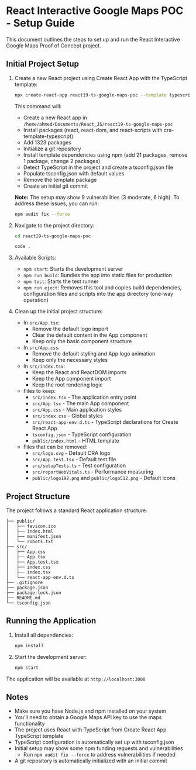 # React Interactive Google Maps POC - Setup Guide

This document outlines the steps to set up and run the React Interactive Google Maps Proof of Concept project.

## Initial Project Setup

1. Create a new React project using Create React App with the TypeScript template:

   ```bash
   npx create-react-app react19-ts-google-maps-poc --template typescript
   ```

   This command will:

   - Create a new React app in `/home/ahmed/Documents/React_JS/react19-ts-google-maps-poc`
   - Install packages (react, react-dom, and react-scripts with cra-template-typescript)
   - Add 1323 packages
   - Initialize a git repository
   - Install template dependencies using npm (add 21 packages, remove 1 package, change 2 packages)
   - Detect TypeScript in the project and create a tsconfig.json file
   - Populate tsconfig.json with default values
   - Remove the template package
   - Create an initial git commit

   **Note:** The setup may show 9 vulnerabilities (3 moderate, 6 high). To address these issues, you can run:

   ```bash
   npm audit fix --force
   ```

2. Navigate to the project directory:

   ```bash
   cd react19-ts-google-maps-poc
   ```

   ```bash
   code .
   ```

3. Available Scripts:

   - `npm start`: Starts the development server
   - `npm run build`: Bundles the app into static files for production
   - `npm test`: Starts the test runner
   - `npm run eject`: Removes this tool and copies build dependencies, configuration files and scripts into the app directory (one-way operation)

4. Clean up the initial project structure:
   - In `src/App.tsx`:
     - Remove the default logo import
     - Clear the default content in the App component
     - Keep only the basic component structure
   - In `src/App.css`:
     - Remove the default styling and App logo animation
     - Keep only the necessary styles
   - In `src/index.tsx`:
     - Keep the React and ReactDOM imports
     - Keep the App component import
     - Keep the root rendering logic
   - Files to keep:
     - `src/index.tsx` - The application entry point
     - `src/App.tsx` - The main App component
     - `src/App.css` - Main application styles
     - `src/index.css` - Global styles
     - `src/react-app-env.d.ts` - TypeScript declarations for Create React App
     - `tsconfig.json` - TypeScript configuration
     - `public/index.html` - HTML template
   - Files that can be removed:
     - `src/logo.svg` - Default CRA logo
     - `src/App.test.tsx` - Default test file
     - `src/setupTests.ts` - Test configuration
     - `src/reportWebVitals.ts` - Performance measuring
     - `public/logo192.png` and `public/logo512.png` - Default icons

## Project Structure

The project follows a standard React application structure:

```plaintext
├── public/
│   ├── favicon.ico
│   ├── index.html
│   ├── manifest.json
│   └── robots.txt
├── src/
│   ├── App.css
│   ├── App.tsx
│   ├── App.test.tsx
│   ├── index.css
│   ├── index.tsx
│   └── react-app-env.d.ts
├── .gitignore
├── package.json
├── package-lock.json
├── README.md
└── tsconfig.json
```

## Running the Application

1. Install all dependencies:

   ```bash
   npm install
   ```

2. Start the development server:

   ```bash
   npm start
   ```

The application will be available at `http://localhost:3000`

## Notes

- Make sure you have Node.js and npm installed on your system
- You'll need to obtain a Google Maps API key to use the maps functionality
- The project uses React with TypeScript from Create React App TypeScript template
- TypeScript configuration is automatically set up with tsconfig.json
- Initial setup may show some npm funding requests and vulnerabilities
  - Run `npm audit fix --force` to address vulnerabilities if needed
- A git repository is automatically initialized with an initial commit
